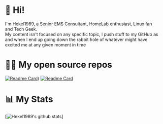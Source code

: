 # 👋 Hi!

I'm Hekel1989, a Senior EMS Consultant, HomeLab enthusiast, Linux fan and Tech Geek.   
My content isn't focused on any specific topic, I push stuff to my GitHub as and when I end up going down the rabbit hole of whatever might have excited me at any given moment in time 

# 🧑‍💻 My open source repos
[![Readme Card](https://github-readme-stats.vercel.app/api/pin/?username=Hekel1989&repo=amdpstate-configuration&theme=radical)](https://github.com/Hekel1989/amdpstate-configuration))
[![Readme Card](https://github-readme-stats.vercel.app/api/pin/?username=Hekel1989&repo=nautilus-extra-columns&theme=radical)](https://github.com/Hekel1989/nautilus-extra-columns)


# 📊 My Stats

[![Hekel1989's github stats](https://github-readme-stats.vercel.app/api?username=Hekel1989&show_icons=true&count_private=true&theme=radical&hide=stars)]
